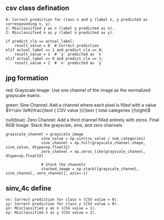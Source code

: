 ## csv class defination 


````
0: Correct prediction for class n and y (label n, y predicted as correspounding n, y).
1: Misclassified y as n (label y predicted as n).
2: Misclassified n as y (label n predicted as y).
````

````angular2html
if predict_cla == actual_label:
    result_value = 0  # Correct prediction
elif actual_label == 1 and predict_cla == 0:
    result_value = 1  # `y` predicted as `n`
elif actual_label == 0 and predict_cla == 1:
    result_value = 2  # `n` predicted as `y`

````

## jpg formation
red: Grayscale Image: Use one channel of the image as the normalized grayscale matrix.

green: Sine Channel: Add a channel where each pixel is filled with a value $V=\sin \left(\frac{\text { CSV value }}{\text { total categories }}\right)$

null(blue): Zero Channel: Add a third channel filled entirely with zeros.
Final RGB Image: Stack the grayscale, sine, and zero channels.



````angular2html
grayscale_channel = grayscale_image
                sine_value = np.sin(csv_value / num_categories)
                sine_channel = np.full(grayscale_channel.shape, sine_value, dtype=np.float32)
                zero_channel = np.zeros_like(grayscale_channel, dtype=np.float32)

                # Stack the channels
                stacked_image = np.stack([grayscale_channel, sine_channel, zero_channel], axis=-1)

````
## sinv_4c define

````
nn: Correct prediction for class n (CSV value = 0).
yy: Correct prediction for class y (CSV value = 0).
yn: Misclassified y as n (CSV value = 1).
ny: Misclassified n as y (CSV value = 2).
````